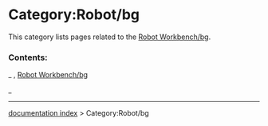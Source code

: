 # Category:Robot/bg
This category lists pages related to the [Robot Workbench/bg](Robot_Workbench/bg.md).

### Contents:

_ , [Robot Workbench/bg](Robot_Workbench/bg.md)

_

---
[documentation index](../README.md) > Category:Robot/bg
